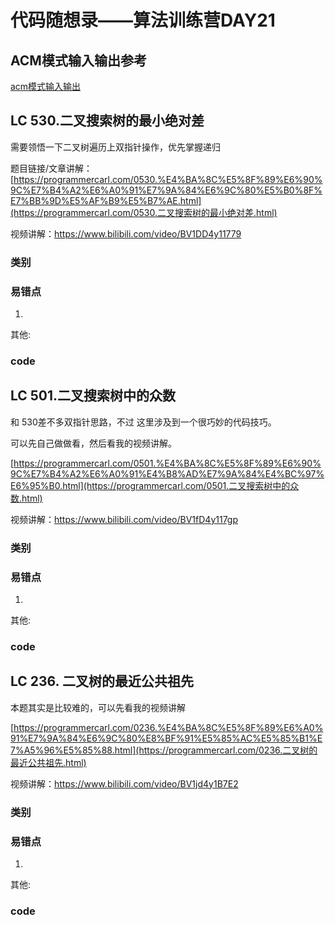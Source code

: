 # 代码随想录——算法训练营DAY21
## ACM模式输入输出参考
[acm模式输入输出](https://blog.csdn.net/qq_46046431/article/details/129266738?ops_request_misc=%257B%2522request%255Fid%2522%253A%2522170488815716800197032506%2522%252C%2522scm%2522%253A%252220140713.130102334.pc%255Fall.%2522%257D&request_id=170488815716800197032506&biz_id=0&utm_medium=distribute.pc_search_result.none-task-blog-2~all~first_rank_ecpm_v1~rank_v31_ecpm-2-129266738-null-null.142%5Ev99%5Epc_search_result_base6&utm_term=acm%E6%A8%A1%E5%BC%8F%E8%AF%BB%E5%85%A5vector&spm=1018.2226.3001.4187)
## LC 530.二叉搜索树的最小绝对差 

 

需要领悟一下二叉树遍历上双指针操作，优先掌握递归

题目链接/文章讲解：[https://programmercarl.com/0530.%E4%BA%8C%E5%8F%89%E6%90%9C%E7%B4%A2%E6%A0%91%E7%9A%84%E6%9C%80%E5%B0%8F%E7%BB%9D%E5%AF%B9%E5%B7%AE.html](https://programmercarl.com/0530.二叉搜索树的最小绝对差.html) 

视频讲解：https://www.bilibili.com/video/BV1DD4y11779 



### 类别



### 易错点

1. 

其他:

### code



## LC 501.二叉搜索树中的众数 

和 530差不多双指针思路，不过 这里涉及到一个很巧妙的代码技巧。

可以先自己做做看，然后看我的视频讲解。

[https://programmercarl.com/0501.%E4%BA%8C%E5%8F%89%E6%90%9C%E7%B4%A2%E6%A0%91%E4%B8%AD%E7%9A%84%E4%BC%97%E6%95%B0.html](https://programmercarl.com/0501.二叉搜索树中的众数.html) 

视频讲解：https://www.bilibili.com/video/BV1fD4y117gp



### 类别



### 易错点

1. 

其他:

### code



## LC 236. 二叉树的最近公共祖先 

本题其实是比较难的，可以先看我的视频讲解

[https://programmercarl.com/0236.%E4%BA%8C%E5%8F%89%E6%A0%91%E7%9A%84%E6%9C%80%E8%BF%91%E5%85%AC%E5%85%B1%E7%A5%96%E5%85%88.html](https://programmercarl.com/0236.二叉树的最近公共祖先.html) 

视频讲解：https://www.bilibili.com/video/BV1jd4y1B7E2  

### 类别



### 易错点

1. 

其他:

### code